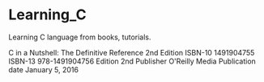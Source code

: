# Learning_C
Learning C language from books, tutorials.

C in a Nutshell: The Definitive Reference 2nd Edition 
ISBN-10 1491904755  ISBN-13 978-1491904756 Edition 2nd
Publisher O'Reilly Media Publication date January 5, 2016